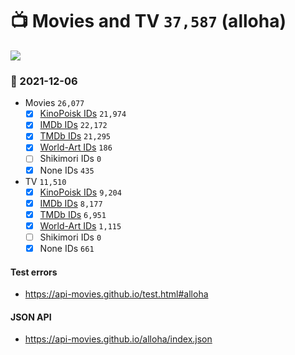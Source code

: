 # :tv: Movies and TV `37,587` (alloha)

<a href="https://API-Movies.github.io"><img src="https://API-Movies.github.io/banner.png?cache"></a>

### :date: 2021-12-06
- Movies `26,077`
  - [x] <a href="https://API-Movies.github.io/alloha/movie_kinopoisk_ids.json">KinoPoisk IDs</a> `21,974`
  - [x] <a href="https://API-Movies.github.io/alloha/movie_imdb_ids.json">IMDb IDs</a> `22,172`
  - [x] <a href="https://API-Movies.github.io/alloha/movie_tmdb_ids.json">TMDb IDs</a> `21,295`
  - [x] <a href="https://API-Movies.github.io/alloha/movie_world_art_ids.json">World-Art IDs</a> `186`
  - [ ] Shikimori IDs `0`
  - [x] None IDs `435`
- TV `11,510`
  - [x] <a href="https://API-Movies.github.io/alloha/tv_kinopoisk_ids.json">KinoPoisk IDs</a> `9,204`
  - [x] <a href="https://API-Movies.github.io/alloha/tv_imdb_ids.json">IMDb IDs</a> `8,177`
  - [x] <a href="https://API-Movies.github.io/alloha/tv_tmdb_ids.json">TMDb IDs</a> `6,951`
  - [x] <a href="https://API-Movies.github.io/alloha/tv_world_art_ids.json">World-Art IDs</a> `1,115`
  - [ ] Shikimori IDs `0`
  - [x] None IDs `661`
#### Test errors
- <a href='https://api-movies.github.io/test.html#alloha'>https://api-movies.github.io/test.html#alloha</a>
#### JSON API
- <a href='https://api-movies.github.io/alloha/index.json'>https://api-movies.github.io/alloha/index.json</a>

